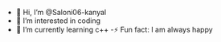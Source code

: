 - 👋 Hi, I’m @Saloni06-kanyal
- 👀 I’m interested in coding 
- 🌱 I’m currently learning c++
-⚡ Fun fact: I am always happy 

<!---
Saloni06-kanyal/Saloni06-kanyal is a ✨ special ✨ repository because its `README.md` (this file) appears on your GitHub profile.
You can click the Preview link to take a look at your changes.
--->
